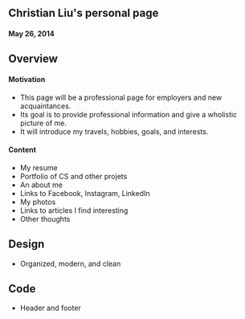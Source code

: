 ## Christian Liu's personal page
#### May 26, 2014

## Overview
#### Motivation
- This page will be a professional page for employers and new acquaintances.
- Its goal is to provide professional information and give a wholistic picture of me.
- It will introduce my travels, hobbies, goals, and interests.
#### Content
- My resume
- Portfolio of CS and other projets
- An about me
- Links to Facebook, Instagram, LinkedIn
- My photos
- Links to articles I find interesting
- Other thoughts

## Design
- Organized, modern, and clean

## Code
- Header and footer